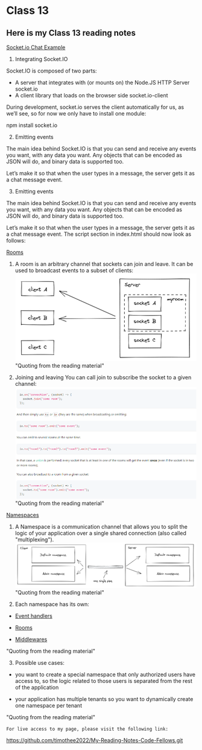 # Class 13

## Here is my Class 13 reading notes

[Socket.io Chat Example](https://socket.io/get-started/chat/)

1. Integrating Socket.IO

Socket.IO is composed of two parts:

* A server that integrates with (or mounts on) the Node.JS HTTP Server socket.io
* A client library that loads on the browser side socket.io-client

During development, socket.io serves the client automatically for us, as we’ll see, so for now we only have to install one module:

npm install socket.io

2. Emitting events

The main idea behind Socket.IO is that you can send and receive any events you want, with any data you want. Any objects that can be encoded as JSON will do, and binary data is supported too.

Let’s make it so that when the user types in a message, the server gets it as a chat message event.

3. Emitting events

The main idea behind Socket.IO is that you can send and receive any events you want, with any data you want. Any objects that can be encoded as JSON will do, and binary data is supported too.

Let’s make it so that when the user types in a message, the server gets it as a chat message event. The script section in index.html should now look as follows:

[Rooms](https://socket.io/docs/v4/rooms)

1. A room is an arbitrary channel that sockets can join and leave. It can be used to broadcast events to a subset of clients:
![Room ilustration](./Room%20illustration.PNG)
"Quoting from the reading material"

2. Joining and leaving
You can call join to subscribe the socket to a given channel:
![Joining and leaving](./Joining%20and%20leaving.PNG)
"Quoting from the reading material"

[Namespaces](https://socket.io/docs/v4/namespaces/)

1. A Namespace is a communication channel that allows you to split the logic of your application over a single shared connection (also called "multiplexing").
![Namespace](./Namespace.PNG)
"Quoting from the reading material"

2. Each namespace has its own:

* [Event handlers](https://socket.io/docs/v4/listening-to-events/)

* [Rooms](https://socket.io/docs/v4/rooms/)

* [Middlewares](https://socket.io/docs/v4/middlewares/)

"Quoting from the reading material"

3. Possible use cases:

* you want to create a special namespace that only authorized users have access to, so the logic related to those users is separated from the rest of the application

* your application has multiple tenants so you want to dynamically create one namespace per tenant

"Quoting from the reading material"

    For live access to my page, please visit the following link:
<https://github.com/timothee2022/My-Reading-Notes-Code-Fellows.git>
